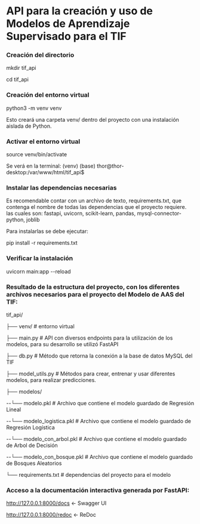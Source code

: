 
# API para la creación y uso de Modelos de Aprendizaje Supervisado para el TIF

### Creación del directorio
mkdir tif_api

cd tif_api

### Creación del entorno virtual
python3 -m venv venv

Esto creará una carpeta venv/ dentro del proyecto con una instalación aislada de Python.

### Activar el entorno virtual
source venv/bin/activate

Se verá en la terminal: (venv) (base) thor@thor-desktop:/var/www/html/tif_api$

### Instalar las dependencias necesarias
Es recomendable contar con un archivo de texto, requirements.txt, que contenga el nombre de todas las dependencias que el proyecto requiere. las cuales son: fastapi, uvicorn, scikit-learn, pandas, mysql-connector-python, joblib

Para instalarlas se debe ejecutar:

pip install -r requirements.txt

### Verificar la instalación
uvicorn main:app --reload

### Resultado de la estructura del proyecto, con los diferentes archivos necesarios para el proyecto del Modelo de AAS del TIF:
tif_api/

├── venv/                  # entorno virtual

├── main.py                # API con diversos endpoints para la utilización de los modelos, para su desarrollo se utilizó FastAPI

├── db.py                  # Método que retorna la conexión a la base de datos MySQL del TIF

├── model_utils.py         # Métodos para crear, entrenar y usar diferentes modelos, para realizar predicciones.

├── modelos/

--└── modelo.pkl                     # Archivo que contiene el modelo guardado de Regresión Lineal

--└── modelo_logistica.pkl           # Archivo que contiene el modelo guardado de Regresión Logística

--└── modelo_con_arbol.pkl           # Archivo que contiene el modelo guardado de Arbol de Decisión

--└── modelo_con_bosque.pkl          # Archivo que contiene el modelo guardado de Bosques Aleatorios

└── requirements.txt       # dependencias del proyecto para el modelo

### Acceso a la documentación interactiva generada por FastAPI:
http://127.0.0.1:8000/docs     ← Swagger UI

http://127.0.0.1:8000/redoc    ← ReDoc
